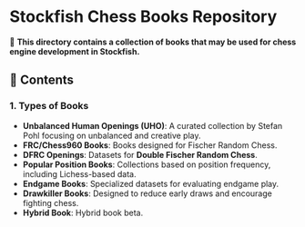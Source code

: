 # Stockfish Chess Books Repository

📌 **This directory contains a collection of books that may be used for chess engine development in Stockfish.**

## 📂 Contents

### 1. **Types of Books**
   - **Unbalanced Human Openings (UHO)**: A curated collection by Stefan Pohl focusing on unbalanced and creative play.
   - **FRC/Chess960 Books**: Books designed for Fischer Random Chess.
   - **DFRC Openings**: Datasets for **Double Fischer Random Chess**.
   - **Popular Position Books**: Collections based on position frequency, including Lichess-based data.
   - **Endgame Books**: Specialized datasets for evaluating endgame play.
   - **Drawkiller Books**: Designed to reduce early draws and encourage fighting chess.
   - **Hybrid Book**: Hybrid book beta.
